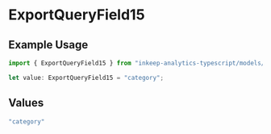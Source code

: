 # ExportQueryField15

## Example Usage

```typescript
import { ExportQueryField15 } from "inkeep-analytics-typescript/models/operations";

let value: ExportQueryField15 = "category";
```

## Values

```typescript
"category"
```